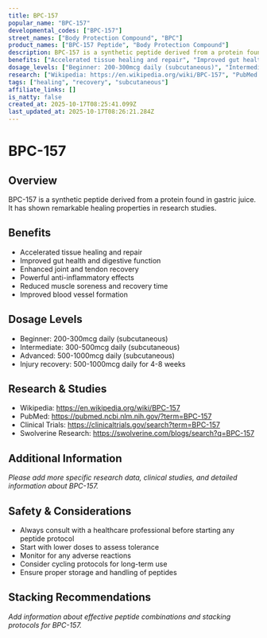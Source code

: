```yaml
---
title: BPC-157
popular_name: "BPC-157"
developmental_codes: ["BPC-157"]
street_names: ["Body Protection Compound", "BPC"]
product_names: ["BPC-157 Peptide", "Body Protection Compound"]
description: BPC-157 is a synthetic peptide derived from a protein found in gastric juice. It has shown remarkable healing properties in research studies.
benefits: ["Accelerated tissue healing and repair", "Improved gut health and digestive function", "Enhanced joint and tendon recovery", "Powerful anti-inflammatory effects", "Reduced muscle soreness and recovery time", "Improved blood vessel formation"]
dosage_levels: ["Beginner: 200-300mcg daily (subcutaneous)", "Intermediate: 300-500mcg daily (subcutaneous)", "Advanced: 500-1000mcg daily (subcutaneous)", "Injury recovery: 500-1000mcg daily for 4-8 weeks"]
research: ["Wikipedia: https://en.wikipedia.org/wiki/BPC-157", "PubMed: https://pubmed.ncbi.nlm.nih.gov/?term=BPC-157", "Clinical Trials: https://clinicaltrials.gov/search?term=BPC-157", "Swolverine Research: https://swolverine.com/blogs/search?q=BPC-157"]
tags: ["healing", "recovery", "subcutaneous"]
affiliate_links: []
is_natty: false
created_at: 2025-10-17T08:25:41.099Z
last_updated_at: 2025-10-17T08:26:21.284Z
---
```


# BPC-157

## Overview
BPC-157 is a synthetic peptide derived from a protein found in gastric juice. It has shown remarkable healing properties in research studies.

## Benefits
- Accelerated tissue healing and repair
- Improved gut health and digestive function
- Enhanced joint and tendon recovery
- Powerful anti-inflammatory effects
- Reduced muscle soreness and recovery time
- Improved blood vessel formation

## Dosage Levels
- Beginner: 200-300mcg daily (subcutaneous)
- Intermediate: 300-500mcg daily (subcutaneous)
- Advanced: 500-1000mcg daily (subcutaneous)
- Injury recovery: 500-1000mcg daily for 4-8 weeks

## Research & Studies
- Wikipedia: https://en.wikipedia.org/wiki/BPC-157
- PubMed: https://pubmed.ncbi.nlm.nih.gov/?term=BPC-157
- Clinical Trials: https://clinicaltrials.gov/search?term=BPC-157
- Swolverine Research: https://swolverine.com/blogs/search?q=BPC-157

## Additional Information
*Please add more specific research data, clinical studies, and detailed information about BPC-157.*

## Safety & Considerations
- Always consult with a healthcare professional before starting any peptide protocol
- Start with lower doses to assess tolerance
- Monitor for any adverse reactions
- Consider cycling protocols for long-term use
- Ensure proper storage and handling of peptides

## Stacking Recommendations
*Add information about effective peptide combinations and stacking protocols for BPC-157.*
